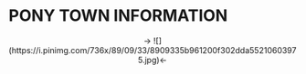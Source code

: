 # **PONY TOWN INFORMATION**
<div align="center">
-> ![](https://i.pinimg.com/736x/89/09/33/8909335b961200f302dda55210603975.jpg)<-
</div>


